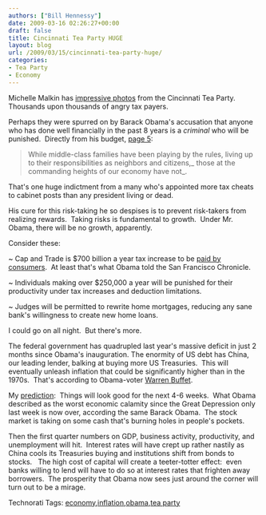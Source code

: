 ```yaml
---
authors: ["Bill Hennessy"]
date: 2009-03-16 02:26:27+00:00
draft: false
title: Cincinnati Tea Party HUGE
layout: blog
url: /2009/03/15/cincinnati-tea-party-huge/
categories:
- Tea Party
- Economy
---
```


Michelle Malkin has [impressive photos](https://michellemalkin.com/2009/03/15/huge-thousands-converge-for-cincinnati-tea-party/) from the Cincinnati Tea Party.  Thousands upon thousands of angry tax payers.

Perhaps they were spurred on by Barack Obama's accusation that anyone who has done well financially in the past 8 years is a _criminal_ who will be punished.  Directly from his budget, [page 5](https://templatelab.com/fy10-newera/):



> While middle-class families have been playing by the rules, living up to their responsibilities as neighbors and citizens,_ those at the commanding heights of our economy have not_.



That's one huge indictment from a many who's appointed more tax cheats to cabinet posts than any president living or dead.

His cure for this risk-taking he so despises is to prevent risk-takers from realizing rewards.  Taking risks is fundamental to growth.  Under Mr. Obama, there will be no growth, apparently.

Consider these:

~ Cap and Trade is $700 billion a year tax increase to be [paid by consumers](https://gatewaypundit.blogspot.com/2009/03/obama-admits-cap-trade-will-cause.html).  At least that's what Obama told the San Francisco Chronicle.

~ Individuals making over $250,000 a year will be punished for their productivity under tax increases and deduction limitations.

~ Judges will be permitted to rewrite home mortgages, reducing any sane bank's willingness to create new home loans.

I could go on all night.  But there's more.

The federal government has quadrupled last year's massive deficit in just 2 months since Obama's inauguration. The enormity of US debt has China, our leading lender, balking at buying more US Treasuries.  This will eventually unleash inflation that could be significantly higher than in the 1970s.  That's according to Obama-voter [Warren Buffet](https://tcotprojects.ning.com/profile/wthennessy).

My [prediction](https://hennessysview.com/2009/03/14/2009-economic-prediction/):  Things will look good for the next 4-6 weeks.  What Obama described as the worst economic calamity since the Great Depression only last week is now over, according the same Barack Obama.  The stock market is taking on some cash that's burning holes in people's pockets.

Then the first quarter numbers on GDP, business activity, productivity, and unemployment will hit.  Interest rates will have crept up rather nastily as China cools its Treasuries buying and institutions shift from bonds to stocks.   The high cost of capital will create a teeter-totter effect:  even banks willing to lend will have to do so at interest rates that frighten away borrowers.  The prosperity that Obama now sees just around the corner will turn out to be a mirage.



Technorati Tags: [economy](https://technorati.com/tags/economy),[inflation](https://technorati.com/tags/inflation),[obama](https://technorati.com/tags/obama),[tea party](https://technorati.com/tags/tea%20party)

